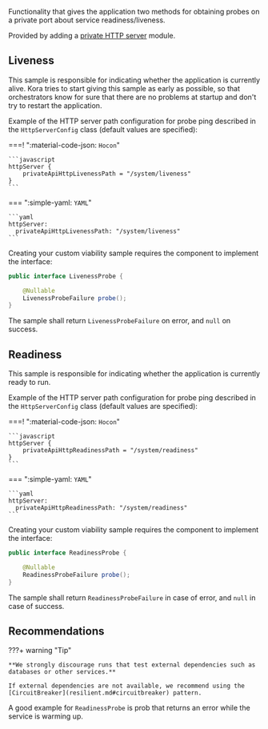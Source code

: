 Functionality that gives the application two methods for obtaining probes on a private port about service readiness/liveness.

Provided by adding a [private HTTP server](http-server.md) module.

## Liveness

This sample is responsible for indicating whether the application is currently alive. Kora tries to start giving this sample as early as possible, so that orchestrators know for sure that there are no problems at startup and don't try to restart the application.

Example of the HTTP server path configuration for probe ping described in the `HttpServerConfig` class (default values are specified):

===! ":material-code-json: `Hocon`"

    ```javascript
    httpServer {
        privateApiHttpLivenessPath = "/system/liveness"
    }
    ```

=== ":simple-yaml: `YAML`"

    ```yaml
    httpServer:
      privateApiHttpLivenessPath: "/system/liveness"
    ```

Creating your custom viability sample requires the component to implement the interface:
```java
public interface LivenessProbe {

    @Nullable
    LivenessProbeFailure probe();
}
```

The sample shall return `LivenessProbeFailure` on error, and `null` on success.

## Readiness

This sample is responsible for indicating whether the application is currently ready to run.

Example of the HTTP server path configuration for probe ping described in the `HttpServerConfig` class (default values are specified):

===! ":material-code-json: `Hocon`"

    ```javascript
    httpServer {
        privateApiHttpReadinessPath = "/system/readiness"
    }
    ```

=== ":simple-yaml: `YAML`"

    ```yaml
    httpServer:
      privateApiHttpReadinessPath: "/system/readiness"
    ```

Creating your custom viability sample requires the component to implement the interface:
```java
public interface ReadinessProbe {

    @Nullable
    ReadinessProbeFailure probe();
}
```

The sample shall return `ReadinessProbeFailure` in case of error, and `null` in case of success.

## Recommendations

???+ warning "Tip"

    **We strongly discourage runs that test external dependencies such as databases or other services.**

    If external dependencies are not available, we recommend using the [CircuitBreaker](resilient.md#circuitbreaker) pattern. 

A good example for `ReadinessProbe` is prob that returns an error while the service is warming up.
